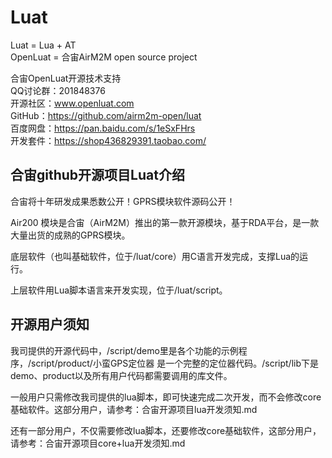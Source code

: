 # Luat
Luat = Lua +  AT  
OpenLuat = 合宙AirM2M open source project

合宙OpenLuat开源技术支持  
QQ讨论群：201848376  
开源社区：www.openluat.com  
GitHub：https://github.com/airm2m-open/luat  
百度网盘：https://pan.baidu.com/s/1eSxFHrs  
开发套件：https://shop436829391.taobao.com/

## 合宙github开源项目Luat介绍

合宙将十年研发成果悉数公开！GPRS模块软件源码公开！

Air200 模块是合宙（AirM2M）推出的第一款开源模块，基于RDA平台，是一款大量出货的成熟的GPRS模块。  

底层软件（也叫基础软件，位于/luat/core）用C语言开发完成，支撑Lua的运行。

上层软件用Lua脚本语言来开发实现，位于/luat/script。 


## 开源用户须知

我司提供的开源代码中，/script/demo里是各个功能的示例程序，/script/product/小蛮GPS定位器 是一个完整的定位器代码。/script/lib下是demo、product以及所有用户代码都需要调用的库文件。

一般用户只需修改我司提供的lua脚本，即可快速完成二次开发，而不会修改core基础软件。这部分用户，请参考：合宙开源项目lua开发须知.md

还有一部分用户，不仅需要修改lua脚本，还要修改core基础软件，这部分用户，请参考：合宙开源项目core+lua开发须知.md
